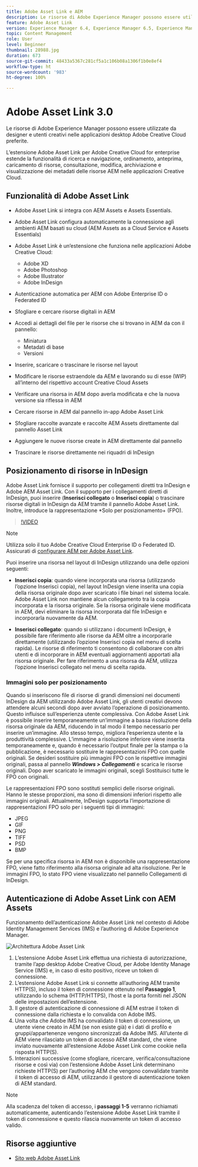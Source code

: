 ```yaml
---
title: Adobe Asset Link e AEM
description: Le risorse di Adobe Experience Manager possono essere utilizzate da designer e utenti creativi nelle applicazioni desktop Adobe Creative Cloud preferite. L’estensione Adobe Asset Link per Adobe Creative Cloud for enterprise estende la funzionalità di ricerca e navigazione, ordinamento, anteprima, caricamento di risorse, consultazione modifica, archiviazione e visualizzazione dei metadati delle risorse AEM in strumenti Creative Cloud come Adobe XD, Photoshop, InDesign e Illustrator.
feature: Adobe Asset Link
version: Experience Manager 6.4, Experience Manager 6.5, Experience Manager as a Cloud Service
topic: Content Management
role: User
level: Beginner
thumbnail: 28988.jpg
duration: 673
source-git-commit: 48433a5367c281cf5a1c106b08a1306f1b0e8ef4
workflow-type: ht
source-wordcount: '983'
ht-degree: 100%

---
```



# Adobe Asset Link 3.0

Le risorse di Adobe Experience Manager possono essere utilizzate da designer e utenti creativi nelle applicazioni desktop Adobe Creative Cloud preferite.

L’estensione Adobe Asset Link per Adobe Creative Cloud for enterprise estende la funzionalità di ricerca e navigazione, ordinamento, anteprima, caricamento di risorse, consultazione, modifica, archiviazione e visualizzazione dei metadati delle risorse AEM nelle applicazioni Creative Cloud.

## Funzionalità di Adobe Asset Link

+ Adobe Asset Link si integra con AEM Assets e Assets Essentials.
+ Adobe Asset Link configura automaticamente la connessione agli ambienti AEM basati su cloud (AEM Assets as a Cloud Service e Assets Essentials)
+ Adobe Asset Link è un’estensione che funziona nelle applicazioni Adobe Creative Cloud:

   + Adobe XD
   + Adobe Photoshop
   + Adobe Illustrator
   + Adobe InDesign

+ Autenticazione automatica per AEM con Adobe Enterprise ID o Federated ID
+ Sfogliare e cercare risorse digitali in AEM
+ Accedi ai dettagli del file per le risorse che si trovano in AEM da con il pannello:
   + Miniatura 
   + Metadati di base
   + Versioni
+ Inserire, scaricare o trascinare le risorse nel layout
+ Modificare le risorse estraendole da AEM e lavorando su di esse (WIP) all’interno del rispettivo account Creative Cloud Assets
+ Verificare una risorsa in AEM dopo averla modificata e che la nuova versione sia riflessa in AEM
+ Cercare risorse in AEM dal pannello in-app Adobe Asset Link
+ Sfogliare raccolte avanzate e raccolte AEM Assets direttamente dal pannello Asset Link
+ Aggiungere le nuove risorse create in AEM direttamente dal pannello
+ Trascinare le risorse direttamente nei riquadri di InDesign

## Posizionamento di risorse in InDesign

Adobe Asset Link fornisce il supporto per collegamenti diretti tra InDesign e Adobe AEM Asset Link. Con il supporto per i collegamenti diretti di InDesign, puoi inserire (__Inserisci collegato__ o __Inserisci copia__) o trascinare risorse digitali in InDesign da AEM tramite il pannello Adobe Asset Link. Inoltre, introduce la rappresentazione *Solo per posizionamento+ (FPO).

>[!VIDEO](https://video.tv.adobe.com/v/28988?quality=12&learn=on)

>[!NOTE]
>
>Utilizza solo il tuo Adobe Creative Cloud Enterprise ID o Federated ID. Assicurati di [configurare AEM per Adobe Asset Link](https://helpx.adobe.com/it/enterprise/admin-guide.html/enterprise/using/adobe-asset-link.ug.html).

Puoi inserire una risorsa nel layout di InDesign utilizzando una delle opzioni seguenti:

+ **Inserisci copia**: quando viene incorporata una risorsa (utilizzando l’opzione Inserisci copia), nel layout InDesign viene inserita una copia della risorsa originale dopo aver scaricato i file binari nel sistema locale. Adobe Asset Link non mantiene alcun collegamento tra la copia incorporata e la risorsa originale. Se la risorsa originale viene modificata in AEM, devi eliminare la risorsa incorporata dal file InDesign e incorporarla nuovamente da AEM.

+ **Inserisci collegato**: quando si utilizzano i documenti InDesign, è possibile fare riferimento alle risorse da AEM oltre a incorporarle direttamente (utilizzando l’opzione Inserisci copia nel menu di scelta rapida). Le risorse di riferimento ti consentono di collaborare con altri utenti e di incorporare in AEM eventuali aggiornamenti apportati alla risorsa originale. Per fare riferimento a una risorsa da AEM, utilizza l’opzione Inserisci collegato nel menu di scelta rapida.

### Immagini solo per posizionamento

Quando si inseriscono file di risorse di grandi dimensioni nei documenti InDesign da AEM utilizzando Adobe Asset Link, gli utenti creativi devono attendere alcuni secondi dopo aver avviato l’operazione di posizionamento. Questo influisce sull’esperienza utente complessiva. Con Adobe Asset Link è possibile inserire temporaneamente un’immagine a bassa risoluzione della risorsa originale da AEM, riducendo in tal modo il tempo necessario per inserire un’immagine. Allo stesso tempo, migliora l’esperienza utente e la produttività complessive. L’immagine a risoluzione inferiore viene inserita temporaneamente e, quando è necessario l’output finale per la stampa o la pubblicazione, è necessario sostituire le rappresentazioni FPO con quelle originali. Se desideri sostituire più immagini FPO con le rispettive immagini originali, passa al pannello **_Windows > Collegamenti_** e scarica le risorse originali. Dopo aver scaricato le immagini originali, scegli Sostituisci tutte le FPO con originali.

Le rappresentazioni FPO sono sostituti semplici delle risorse originali. Hanno le stesse proporzioni, ma sono di dimensioni inferiori rispetto alle immagini originali. Attualmente, InDesign supporta l’importazione di rappresentazioni FPO solo per i seguenti tipi di immagini:

+ JPEG
+ GIF
+ PNG
+ TIFF
+ PSD
+ BMP

Se per una specifica risorsa in AEM non è disponibile una rappresentazione FPO, viene fatto riferimento alla risorsa originale ad alta risoluzione. Per le immagini FPO, lo stato FPO viene visualizzato nel pannello Collegamenti di InDesign.

## Autenticazione di Adobe Asset Link con AEM Assets

Funzionamento dell’autenticazione Adobe Asset Link nel contesto di Adobe Identity Management Services (IMS) e l’authoring di Adobe Experience Manager.

![Architettura Adobe Asset Link](assets/adobe-asset-link-article-understand.png)

1. L’estensione Adobe Asset Link effettua una richiesta di autorizzazione, tramite l’app desktop Adobe Creative Cloud, per Adobe Identity Manage Service (IMS) e, in caso di esito positivo, riceve un token di connessione.
1. L’estensione Adobe Asset Link si connette all’authoring AEM tramite HTTP(S), incluso il token di connessione ottenuto nel **Passaggio 1**, utilizzando lo schema (HTTP/HTTPS), l’host e la porta forniti nel JSON delle impostazioni dell’estensione.
1. Il gestore di autenticazione di connessione di AEM estrae il token di connessione dalla richiesta e lo convalida con Adobe IMS.
1. Una volta che Adobe IMS ha convalidato il token di connessione, un utente viene creato in AEM (se non esiste già) e i dati di profilo e gruppi/appartenenze vengono sincronizzati da Adobe IMS. All’utente di AEM viene rilasciato un token di accesso AEM standard, che viene inviato nuovamente all’estensione Adobe Asset Link come cookie nella risposta HTTP(S).
1. Interazioni successive (come sfogliare, ricercare, verifica/consultazione risorse e così via) con l’estensione Adobe Asset Link determinano richieste HTTP(S) per l’authoring AEM che vengono convalidate tramite il token di accesso di AEM, utilizzando il gestore di autenticazione token di AEM standard.

>[!NOTE]
>
>Alla scadenza del token di accesso, i **passaggi 1-5** verranno richiamati automaticamente, autenticando l’estensione Adobe Asset Link tramite il token di connessione e questo rilascia nuovamente un token di accesso valido.

## Risorse aggiuntive

+ [Sito web Adobe Asset Link](https://www.adobe.com/it/creativecloud/business/enterprise/adobe-asset-link.html)
